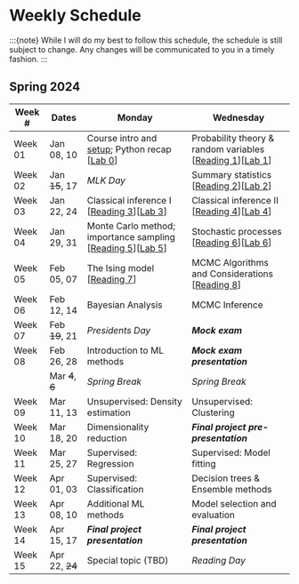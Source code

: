 # Weekly Schedule

:::{note}
While I will do my best to follow this schedule, the schedule is still subject to change.
Any changes will be communicated to you in a timely fashion.
:::

## Spring 2024

| Week # | Dates | Monday | Wednesday |
|--------|-------|--------|-----------|
| Week 01 | Jan 08, 10 | Course intro and [setup](setup); Python recap [[Lab 0](labs/00)] | Probability theory & random variables [[Reading 1](readings/01)][[Lab 1](labs/01)] |
| Week 02 | Jan ~~15~~, 17 | *MLK Day* | Summary statistics [[Reading 2](readings/02)][[Lab 2](labs/02)] |
| Week 03 | Jan 22, 24 | Classical inference I [[Reading 3](readings/03)][[Lab 3](labs/03)] | Classical inference II [[Reading 4](readings/04)][[Lab 4](labs/04)] |
| Week 04 | Jan 29, 31 | Monte Carlo method; importance sampling [[Reading 5](readings/05)][[Lab 5](labs/05)] | Stochastic processes [[Reading 6](readings/06)][[Lab 6](labs/06)] |
| Week 05 | Feb 05, 07 | The Ising model [[Reading 7](readings/07)] | MCMC Algorithms and Considerations [[Reading 8](readings/08)] |
| Week 06 | Feb 12, 14 | Bayesian Analysis | MCMC Inference |
| Week 07 | Feb ~~19~~, 21 | *Presidents Day* | ***Mock exam*** |
| Week 08 | Feb 26, 28 | Introduction to ML methods  | ***Mock exam presentation*** |
|         | Mar ~~4~~, ~~6~~ | *Spring Break* | *Spring Break* |
| Week 09 | Mar 11, 13 | Unsupervised: Density estimation | Unsupervised: Clustering |
| Week 10 | Mar 18, 20 | Dimensionality reduction  | ***Final project pre-presentation*** |
| Week 11 | Mar 25, 27 | Supervised: Regression | Supervised: Model fitting |
| Week 12 | Apr 01, 03 | Supervised: Classification | Decision trees & Ensemble methods |
| Week 13 | Apr 08, 10 | Additional ML methods | Model selection and evaluation |
| Week 14 | Apr 15, 17 | ***Final project presentation*** | ***Final project presentation*** |
| Week 15 | Apr 22, ~~24~~ | Special topic (TBD) | *Reading Day* |

